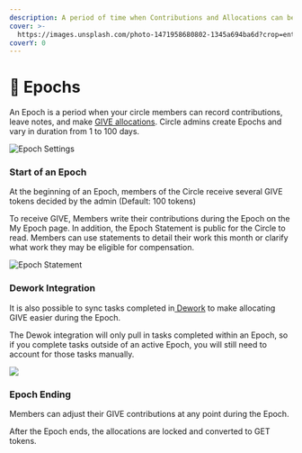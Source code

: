 ```yaml
---
description: A period of time when Contributions and Allocations can be tracked.
cover: >-
  https://images.unsplash.com/photo-1471958680802-1345a694ba6d?crop=entropy&cs=srgb&fm=jpg&ixid=MnwxOTcwMjR8MHwxfHNlYXJjaHw2fHxqb3VybmV5fGVufDB8fHx8MTY1Mjc1Mzk3OA&ixlib=rb-1.2.1&q=85
coverY: 0
---
```


# 📅 Epochs

An Epoch is a period when your circle members can record contributions, leave notes, and make [GIVE allocations](../give/). Circle admins create Epochs and vary in duration from 1 to 100 days.

![Epoch Settings](https://storage.googleapis.com/assets.dework.xyz/uploads/a000de94-b271-491b-8e80-2576abb4d6fe/68EECBE4-C944-47BB-87BD-09DC604EE835.jpeg)

### Start of an Epoch

At the beginning of an Epoch, members of the Circle receive several GIVE tokens decided by the admin (Default: 100 tokens)

To receive GIVE, Members write their contributions during the Epoch on the My Epoch page. In addition, the Epoch Statement is public for the Circle to read. Members can use statements to detail their work this month or clarify what work they may be eligible for compensation.

![Epoch Statement](https://storage.googleapis.com/assets.dework.xyz/uploads/f64d1055-a5fe-49f1-81c8-81fa736c7933/96FBE4C8-A1DA-4B27-B374-703EBAEE7F3D.jpeg)

### Dework Integration

It is also possible to sync tasks completed in[ Dework](https://dework.xyz/) to make allocating GIVE easier during the Epoch.

The Dewok integration will only pull in tasks completed within an Epoch, so if you complete tasks outside of an active Epoch, you will still need to account for those tasks manually.

![](https://storage.googleapis.com/assets.dework.xyz/uploads/a9f1fdfb-d4a7-4156-ad2b-39589d6b1721/B15C5226-11D2-4012-9148-AF6EB62C0304.jpeg)

### Epoch Ending

Members can adjust their GIVE contributions at any point during the Epoch.

After the Epoch ends, the allocations are locked and converted to GET tokens.
